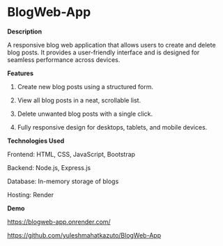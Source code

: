 # BlogWeb-App
**Description**

A responsive blog web application that allows users to create and delete blog posts. It provides a user-friendly interface and is designed for seamless performance across devices.

**Features**

1. Create new blog posts using a structured form.

2. View all blog posts in a neat, scrollable list.  

3. Delete unwanted blog posts with a single click.
   
4. Fully responsive design for desktops, tablets, and mobile devices.

**Technologies Used**

Frontend: HTML, CSS, JavaScript, Bootstrap  

Backend: Node.js, Express.js

Database: In-memory storage of blogs

Hosting: Render 

**Demo**

https://blogweb-app.onrender.com/

https://github.com/yuleshmahatkazuto/BlogWeb-App


